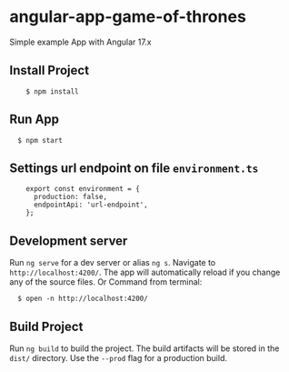 # angular-app-game-of-thrones

Simple example App with Angular 17.x

## Install Project

```
    $ npm install
```

## Run App

```
  $ npm start
```

## Settings url endpoint on file ```environment.ts```

```
    export const environment = {
      production: false,
      endpointApi: 'url-endpoint',
    };
```

## Development server

Run `ng serve` for a dev server or alias `ng s`. 
Navigate to `http://localhost:4200/`. The app will automatically reload if you change any of the source files.
Or Command from terminal:

```
  $ open -n http://localhost:4200/
```

## Build Project

Run `ng build` to build the project. The build artifacts will be stored in the `dist/` directory. Use the `--prod` flag for a production build.
